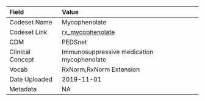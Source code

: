 |Field            |Value                                      |
|:----------------|:------------------------------------------|
|Codeset Name     |Mycophenolate                              |
|Codeset Link     |[rx_mycophenolate](https://github.com/PEDSnet/Variable-Dictionary/blob/main/drug/rx_mycophenolate.csv)|
|CDM              |PEDSnet                                    |
|Clinical Concept |Immunosuppressive medication mycophenolate |
|Vocab            |RxNorm,RxNorm Extension                    |
|Date Uploaded    |2019-11-01                                 |
|Metadata         |NA                                         |
